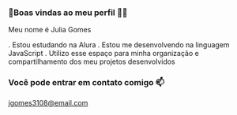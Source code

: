 ### 👋Boas vindas ao meu perfil 💙💙

Meu nome é Julia Gomes

. Estou estudando na Alura
. Estou me desenvolvendo na linguagem JavaScript
. Utilizo esse espaço para minha organização e compartilhamento dos meu projetos desenvolvidos

### Você pode entrar em contato comigo 📫
  jgomes3108@email.com

   

